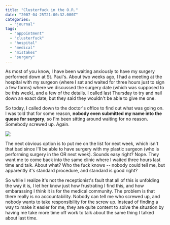 ```yaml
---
title: "Clusterfuck in the O.R."
date: "2007-04-25T21:00:32.000Z"
categories: 
  - "journal"
tags: 
  - "appointment"
  - "clusterfuck"
  - "hospital"
  - "medical"
  - "mistakes"
  - "surgery"
---
```


As most of you know, I have been waiting anxiously to have my surgery performed down at St. Paul's. About two weeks ago, I had a meeting at the hospital with my surgeon (where I sat and waited for three hours just to sign a few forms) where we discussed the surgery date (which was supposed to be this week), and a few of the details. I called last Thursday to try and nail down an exact date, but they said they wouldn't be able to give me one.

So today, I called down to the doctor's office to find out what was going on. I was told that for some reason, **nobody even submitted my name into the queue for surgery**, so I'm been sitting around waiting for no reason. Somebody screwed up. Again.

![](http://farm1.static.flickr.com/177/423864543_9590b41c05.jpg?v=0)

The next obvious option is to put me on the list for next week, which isn't that bad since I'll be able to have surgery with my plastic surgeon (who is performing surgery in the OR next week). Sounds easy right? Nope. They want me to come back into the same clinic where I waited three hours last time and talk. About what? Who the fuck knows -- nobody could tell me, but apparently it's standard procedure, and standard is good right?

So while I realize it's not the receptionist's fault that all of this is unfolding the way it is, I let her know just how frustrating I find this, and how embarassing I think it is for the medical community. The problem is that there really is no accountability. Nobody can tell me who screwed up, and nobody wants to take responsibility for the screw up. Instead of finding a way to make it easier for me, they are quite content to solve the situation by having me take more time off work to talk about the same thing I talked about last time.
